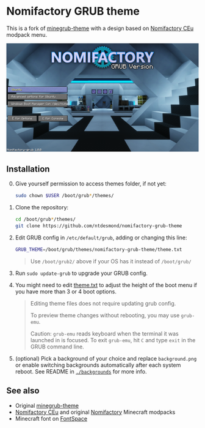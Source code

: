 # Nomifactory GRUB theme

This is a fork of [minegrub-theme](https://github.com/Lxtharia/minegrub-theme) with a design based on [Nomifactory CEu](https://github.com/tracer4b/nomi-ceu) modpack menu.

![Screenshot](resources/screenshot.png)

## Installation

<!-- markdownlint-disable-next-line MD029 -->
0. Give yourself permission to access themes folder, if not yet:

    ```sh
    sudo chown $USER /boot/grub*/themes/
    ```

1. Clone the repository:

    ```sh
    cd /boot/grub*/themes/
    git clone https://github.com/ntdesmond/nomifactory-grub-theme
    ```

2. Edit GRUB config in `/etc/default/grub`, adding or changing this line:

    ```sh
    GRUB_THEME=/boot/grub/themes/nomifactory-grub-theme/theme.txt
    ```

    > Use `/boot/grub2/` above if your OS has it instead of `/boot/grub/`

3. Run `sudo update-grub` to upgrade your GRUB config.

4. You might need to edit [theme.txt](./theme.txt#L72) to adjust the height of the boot menu if you have more than 3 or 4 boot options.

    > Editing theme files does not require updating grub config.
    >
    > To preview theme changes without rebooting, you may use `grub-emu`.
    >
    > Caution: `grub-emu` reads keyboard when the terminal it was launched in is focused. To exit `grub-emu`, hit `C` and type `exit` in the GRUB command line.

5. (optional) Pick a background of your choice and replace `background.png` or enable switching backgrounds automatically after each system reboot. See README in [`./backgrounds`](./backgrounds) for more info.

## See also

- Original [minegrub-theme](https://github.com/Lxtharia/minegrub-theme)
- [Nomifactory CEu](https://github.com/tracer4b/nomi-ceu) and original [Nomifactory](https://github.com/Nomifactory/Nomifactory) Minecraft modpacks
- Minecraft font on [FontSpace](https://www.fontspace.com/minecraft-font-f28180)
